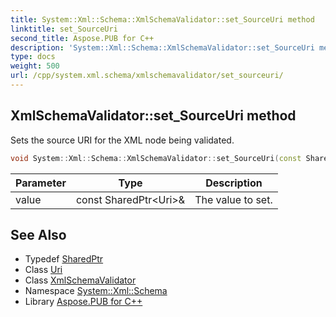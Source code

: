 ```yaml
---
title: System::Xml::Schema::XmlSchemaValidator::set_SourceUri method
linktitle: set_SourceUri
second_title: Aspose.PUB for C++
description: 'System::Xml::Schema::XmlSchemaValidator::set_SourceUri method. Sets the source URI for the XML node being validated in C++.'
type: docs
weight: 500
url: /cpp/system.xml.schema/xmlschemavalidator/set_sourceuri/
---
```

## XmlSchemaValidator::set_SourceUri method


Sets the source URI for the XML node being validated.

```cpp
void System::Xml::Schema::XmlSchemaValidator::set_SourceUri(const SharedPtr<Uri> &value)
```


| Parameter | Type | Description |
| --- | --- | --- |
| value | const SharedPtr\<Uri\>\& | The value to set. |

## See Also

* Typedef [SharedPtr](../../../system/sharedptr/)
* Class [Uri](../../../system/uri/)
* Class [XmlSchemaValidator](../)
* Namespace [System::Xml::Schema](../../)
* Library [Aspose.PUB for C++](../../../)
